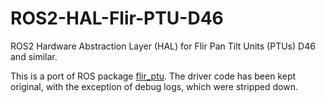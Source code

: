 # ROS2-HAL-Flir-PTU-D46
ROS2 Hardware Abstraction Layer (HAL) for Flir Pan Tilt Units (PTUs) D46 and similar.

This is a port of ROS package [flir_ptu](https://github.com/ros-drivers/flir_ptu). The driver code has been kept original, with the exception of debug logs, which were stripped down.
